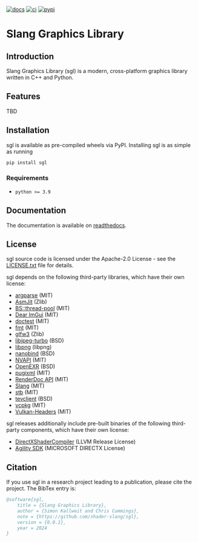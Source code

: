 [![docs][1]][2] [![ci][3]][4] [![pypi][5]][6]

# Slang Graphics Library

[1]: https://readthedocs.org/projects/sgl/badge/?version=stable
[2]: https://sgl.readthedocs.io/en/stable/
[3]: https://github.com/shader-slang/sgl/actions/workflows/ci.yml/badge.svg
[4]: https://github.com/shader-slang/sgl/actions/workflows/ci.yml
[5]: https://img.shields.io/pypi/v/sgl.svg?color=green
[6]: https://pypi.org/pypi/sgl

## Introduction

Slang Graphics Library (sgl) is a modern, cross-platform graphics library written in C++ and Python.

## Features

TBD

## Installation

sgl is available as pre-compiled wheels via PyPI. Installing sgl is as simple as running

```bash
pip install sgl
```

### Requirements

- `python >= 3.9`

## Documentation

The documentation is available on [readthedocs][2].

## License

sgl source code is licensed under the Apache-2.0 License - see the [LICENSE.txt](LICENSE.txt) file for details.

sgl depends on the following third-party libraries, which have their own license:

- [argparse](https://github.com/p-ranav/argparse) (MIT)
- [AsmJit](https://github.com/asmjit/asmjit) (Zlib)
- [BS::thread-pool](https://github.com/bshoshany/thread-pool) (MIT)
- [Dear ImGui](https://github.com/ocornut/imgui) (MIT)
- [doctest](https://github.com/doctest/doctest) (MIT)
- [fmt](https://fmt.dev/latest/index.html) (MIT)
- [glfw3](https://www.glfw.org/) (Zlib)
- [libjpeg-turbo](https://libjpeg-turbo.org/) (BSD)
- [libpng](http://www.libpng.org/pub/png/libpng.html) (libpng)
- [nanobind](https://github.com/wjakob/nanobind) (BSD)
- [NVAPI](https://github.com/NVIDIA/nvapi) (MIT)
- [OpenEXR](https://openexr.com/en/latest/) (BSD)
- [pugixml](https://pugixml.org/) (MIT)
- [RenderDoc API](https://github.com/baldurk/renderdoc) (MIT)
- [Slang](https://github.com/shader-slang/slang) (MIT)
- [stb](https://github.com/nothings/stb) (MIT)
- [tevclient](https://github.com/skallweitNV/tevclient) (BSD)
- [vcpkg](https://vcpkg.io/en/) (MIT)
- [Vulkan-Headers](https://github.com/KhronosGroup/Vulkan-Headers) (MIT)

sgl releases additionally include pre-built binaries of the following third-party components, which have their own license:

- [DirectXShaderCompiler](https://github.com/microsoft/DirectXShaderCompiler) (LLVM Release License)
- [Agility SDK](https://devblogs.microsoft.com/directx/directx12agility) (MICROSOFT DIRECTX License)

## Citation

If you use sgl in a research project leading to a publication, please cite the project. The BibTex entry is:

```bibtex
@software{sgl,
    title = {Slang Graphics Library},
    author = {Simon Kallweit and Chris Cummings},
    note = {https://github.com/shader-slang/sgl},
    version = {0.0.1},
    year = 2024
}
```
